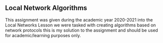 Local Network Algorithms
-----------------------------------------------------------------------------------------------------------------------------------------------------------------------------------

This assignment was given during the academic year 2020-2021 into the Local Networks Lesson we were tasked with creating algorithms based on network protocols this is my solution to the assignment and should be used for academic/learning purposes only. 
